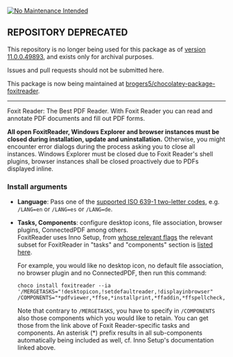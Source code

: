 [![No Maintenance Intended](http://unmaintained.tech/badge.svg)](http://unmaintained.tech/)

## REPOSITORY DEPRECATED

This repository is no longer being used for this package as of [version 11.0.0.49893](https://community.chocolatey.org/packages/FoxitReader/11.0.0.49893), and exists only for archival purposes.

Issues and pull requests should not be submitted here.

This package is now being maintained at [brogers5/chocolatey-package-foxitreader](https://github.com/brogers5/chocolatey-package-foxitreader).

---

Foxit Reader: The Best PDF Reader. With Foxit Reader you can read and annotate PDF documents and fill out PDF forms.

**All open FoxitReader, Windows Explorer and browser instances must be closed during installation, update and uninstallation.**
Otherwise, you might encounter error dialogs during the process asking you to close all instances.
Windows Explorer must be closed due to Foxit Reader's shell plugins, browser instances shall be closed proactively due to PDFs displayed inline.

### Install arguments

- **Language**: Pass one of the [supported ISO 639-1 two-letter codes](https://en.wikipedia.org/wiki/List_of_ISO_639-1_codes), e.g. `/LANG=en` or `/LANG=es` or `/LANG=de`.
- **Tasks, Components**: configure desktop icons, file association, browser plugins, ConnectedPDF among others.<br>
    FoxitReader uses Inno Setup, from [whose relevant flags](http://jrsoftware.org/ishelp/index.php?topic=setupcmdline) the relevant subset for FoxitReader in "tasks" and "components" section is [listed here](https://gist.github.com/anonymous/6ab0d828cc626834e2048d9cf4ed30e1).

    For example, you would like no desktop icon, no default file association, no browser plugin and no ConnectedPDF, then run this command:

    ```
    choco install foxitreader --ia '/MERGETASKS="!desktopicon,!setdefaultreader,!displayinbrowser" /COMPONENTS="*pdfviewer,*ffse,*installprint,*ffaddin,*ffspellcheck,!connectedpdf"'
    ```
    Note that contrary to `/MERGETASKS`, you have to specify in `/COMPONENTS` also those components which you would like to retain. You can get those from the link above of Foxit Reader-specific tasks and components. An asterisk (*) prefix results in all sub-components automatically being included as well, cf. Inno Setup's documentation linked above.

